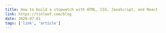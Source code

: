 ```yaml
---
title: How to build a stopwatch with HTML, CSS, JavaScript, and React (part II)
link: https://tinloof.com/blog
date: 2020-07-01
tags: ['link', 'article']
---
```



